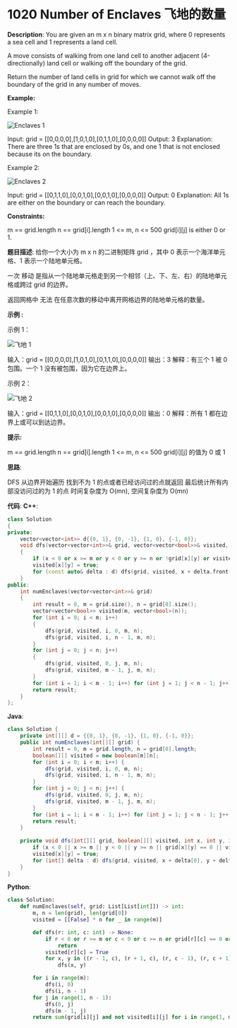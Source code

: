 # 1020 Number of Enclaves 飞地的数量

__Description__:
You are given an m x n binary matrix grid, where 0 represents a sea cell and 1 represents a land cell.

A move consists of walking from one land cell to another adjacent (4-directionally) land cell or walking off the boundary of the grid.

Return the number of land cells in grid for which we cannot walk off the boundary of the grid in any number of moves.

__Example:__

Example 1:

![Enclaves 1](https://assets.leetcode.com/uploads/2021/02/18/enclaves1.jpg)

Input: grid = [[0,0,0,0],[1,0,1,0],[0,1,1,0],[0,0,0,0]]
Output: 3
Explanation: There are three 1s that are enclosed by 0s, and one 1 that is not enclosed because its on the boundary.

Example 2:

![Enclaves 2](https://assets.leetcode.com/uploads/2021/02/18/enclaves2.jpg)

Input: grid = [[0,1,1,0],[0,0,1,0],[0,0,1,0],[0,0,0,0]]
Output: 0
Explanation: All 1s are either on the boundary or can reach the boundary.

__Constraints:__

m == grid.length
n == grid[i].length
1 <= m, n <= 500
grid[i][j] is either 0 or 1.

__题目描述__:
给你一个大小为 m x n 的二进制矩阵 grid ，其中 0 表示一个海洋单元格、1 表示一个陆地单元格。

一次 移动 是指从一个陆地单元格走到另一个相邻（上、下、左、右）的陆地单元格或跨过 grid 的边界。

返回网格中 无法 在任意次数的移动中离开网格边界的陆地单元格的数量。

__示例 :__

示例 1：

![飞地 1](https://assets.leetcode.com/uploads/2021/02/18/enclaves1.jpg)

输入：grid = [[0,0,0,0],[1,0,1,0],[0,1,1,0],[0,0,0,0]]
输出：3
解释：有三个 1 被 0 包围。一个 1 没有被包围，因为它在边界上。

示例 2：

![飞地 2](https://assets.leetcode.com/uploads/2021/02/18/enclaves2.jpg)

输入：grid = [[0,1,1,0],[0,0,1,0],[0,0,1,0],[0,0,0,0]]
输出：0
解释：所有 1 都在边界上或可以到达边界。

__提示:__

m == grid.length
n == grid[i].length
1 <= m, n <= 500
grid[i][j] 的值为 0 或 1

__思路__:

DFS
从边界开始遍历
找到不为 1 的点或者已经访问过的点就返回
最后统计所有内部没访问过的为 1 的点
时间复杂度为 O(mn), 空间复杂度为 O(mn)

__代码__:
__C++__:

```C++
class Solution 
{
private:
    vector<vector<int>> d{{0, 1}, {0, -1}, {1, 0}, {-1, 0}};
    void dfs(vector<vector<int>>& grid, vector<vector<bool>>& visited, int x, int y, int m, int n) 
    {
        if (x < 0 or x >= m or y < 0 or y >= n or !grid[x][y] or visited[x][y]) return;
        visited[x][y] = true;
        for (const auto& delta : d) dfs(grid, visited, x + delta.front(), y + delta.back(), m, n);
    }
public:
    int numEnclaves(vector<vector<int>>& grid) 
    {
        int result = 0, m = grid.size(), n = grid[0].size();
        vector<vector<bool>> visited(m, vector<bool>(n));
        for (int i = 0; i < m; i++) 
        {
            dfs(grid, visited, i, 0, m, n);
            dfs(grid, visited, i, n - 1, m, n);
        }
        for (int j = 0; j < n; j++) 
        {
            dfs(grid, visited, 0, j, m, n);
            dfs(grid, visited, m - 1, j, m, n);
        }
        for (int i = 1; i < m - 1; i++) for (int j = 1; j < n - 1; j++) if (grid[i][j] and !visited[i][j]) ++result;
        return result;
    }
};
```

__Java__:

```Java
class Solution {
    private int[][] d = {{0, 1}, {0, -1}, {1, 0}, {-1, 0}};
    public int numEnclaves(int[][] grid) {
        int result = 0, m = grid.length, n = grid[0].length;
        boolean[][] visited = new boolean[m][n];
        for (int i = 0; i < m; i++) {
            dfs(grid, visited, i, 0, m, n);
            dfs(grid, visited, i, n - 1, m, n);
        }
        for (int j = 0; j < n; j++) {
            dfs(grid, visited, 0, j, m, n);
            dfs(grid, visited, m - 1, j, m, n);
        }
        for (int i = 1; i < m - 1; i++) for (int j = 1; j < n - 1; j++) if (grid[i][j] == 1 && !visited[i][j]) ++result;
        return result;
    }
    
    private void dfs(int[][] grid, boolean[][] visited, int x, int y, int m, int n) {
        if (x < 0 || x >= m || y < 0 || y >= n || grid[x][y] == 0 || visited[x][y]) return;
        visited[x][y] = true;
        for (int[] delta : d) dfs(grid, visited, x + delta[0], y + delta[1], m, n);
    }
}
```

__Python__:

```Python
class Solution:
    def numEnclaves(self, grid: List[List[int]]) -> int:
        m, n = len(grid), len(grid[0])
        visited = [[False] * n for _ in range(m)]

        def dfs(r: int, c: int) -> None:
            if r < 0 or r >= m or c < 0 or c >= n or grid[r][c] == 0 or visited[r][c]:
                return
            visited[r][c] = True
            for x, y in ((r - 1, c), (r + 1, c), (r, c - 1), (r, c + 1)):
                dfs(x, y)

        for i in range(m):
            dfs(i, 0)
            dfs(i, n - 1)
        for j in range(1, n - 1):
            dfs(0, j)
            dfs(m - 1, j)
        return sum(grid[i][j] and not visited[i][j] for i in range(1, m - 1) for j in range(1, n - 1))
```
